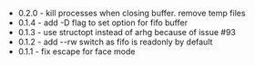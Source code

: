 - 0.2.0 - kill processes when closing buffer. remove temp files
- 0.1.4 - add -D flag to set option for fifo buffer
- 0.1.3 - use structopt instead of arhg because of issue #93
- 0.1.2 - add --rw switch as fifo is readonly by default
- 0.1.1 - fix escape for face mode
